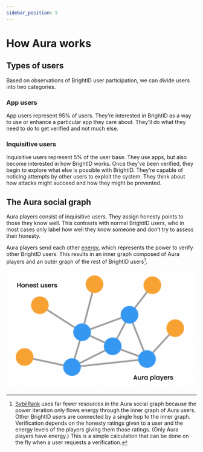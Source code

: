 ```yaml
---
sidebar_position: 5
---
```


# How Aura works

## Types of users

Based on observations of BrightID user participation, we can divide users into two categories.

### App users

App users represent 95% of users. They’re interested in BrightID as a way to use or enhance a particular app they care about. They’ll do what they need to do to get verified and not much else.

### Inquisitive users

Inquisitive users represent 5% of the user base. They use apps, but also become interested in how BrightID works. Once they’ve been verified, they begin to explore what else is possible with BrightID. They’re capable of noticing attempts by other users to exploit the system. They think about how attacks might succeed and how they might be prevented.

## The Aura social graph

Aura players consist of inquisitive users. They assign honesty points to those they know well. This contrasts with normal BrightID users, who in most cases only label how well they know someone and don’t try to assess their honesty.

Aura players send each other [energy](https://elated-murdock-5004e1.netlify.app/docs/energy), which represents the power to verify other BrightID users. This results in an inner graph composed of Aura players and an outer graph of the rest of BrightID users[^1].

![Example banner](../static/img/inner-outer-graph.png)

[^1]: [SybilRank](https://www.usenix.org/conference/nsdi12/technical-sessions/presentation/cao) uses far fewer resources in the Aura social graph because the power iteration only flows energy through the inner graph of Aura users. Other BrightID users are connected by a single hop to the inner graph. Verification depends on the honesty ratings given to a user and the energy levels of the players giving them those ratings. (Only Aura players have energy.) This is a simple calculation that can be done on the fly when a user requests a verification.
